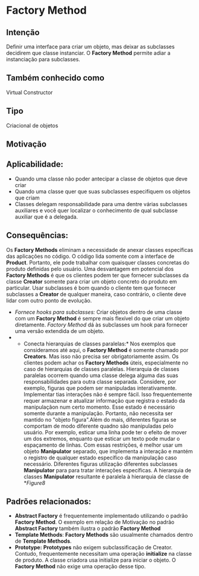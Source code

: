 # Factory Method

## Intenção
Definir uma interface para criar um objeto, mas deixar as subclasses decidirem que classe instanciar. O **Factory Method** permite adiar a instanciação para subclasses.

## Também conhecido como
Virtual Constructor

## Tipo
Criacional de objetos

## Motivação

## Aplicabilidade:
- Quando uma classe não poder antecipar a classe de objetos que deve criar
- Quando uma classe quer que suas subclasses especifiquem os objetos que criam
- Classes delegam responsabilidade para uma dentre várias subclasses auxiliares e você quer localizar o conhecimento de qual subclasse auxiliar que é a delegada.

## Consequências:
Os **Factory Methods** eliminam a necessidade de anexar classes específicas das aplicações no código. O código lida somente com a interface de **Product**. Portanto, ele pode trabalhar com quaisquer classes concretas do produto definidas pelo usuário.
Uma desvantagem em potencial dos **Factory Methods** é que os clientes podem ter que fornecer subclasses da classe **Creator** somente para criar um objeto concreto do produto em particular. Usar subclasses é bom quando o cliente tem que fornecer subclasses a **Creator** de qualquer maneira, caso contrário, o cliente deve lidar com outro ponto de evolução.
- *Fornece hooks para subclasses:* Criar objetos dentro de uma classe com um **Factory Method** é sempre mais flexível do que criar um objeto diretamente. *Factory Method* dá às subclasses um hook para fornecer uma versão extendida de um objeto.
- * Conecta hierarquias de classes paralelas:* Nos exemplos que consideramos até aqui, o **Factory Method** é somente chamado por **Creators**. Mas isso não precisa ser obrigatoriamente assim. Os clientes podem achar os **Factory Methods** úteis, especialmente no caso de hierarquias de classes paralelas. Hierarquia de classes paralelas ocorrem quando uma classe delega alguma das suas responsabilidades para outra classe separada. Considere, por exemplo, figuras que podem ser manipuladas interativamente. Implementar tias interações não é sempre fácil. Isso frequentemente requer armazenar e atualizar informação que registra o estado da manipulaçãon num certo momento. Esse estado é necessário somente durante a manipulação. Portanto, não necessita ser mantido no "objeto figura".Além do mais, diferentes figuras se comportam de modo diferente quadno são manipuladas pelo usuário. Por exemplo, esticar uma linha pode ter o efeito de mover um dos extremos, enquanto que esticar um texto pode mudar o espaçamento de linhas. Com essas restrições, é melhor usar um objeto **Manipulator** separado, que implementa a interação e mantém o registro de qualquer estado específico da manipulação caso necessário. Diferentes figuras utilização diferentes subclasses **Manipulator** para para tratar interações específicas. A hierarquia de classes **Manipulator** resultante é paralela à hierarquia de classe de **Figure8*

## Padrões relacionados:
- **Abstract Factory** é frequentemente implementado utilizando o padrão **Factory Method**. O exemplo em relação de Motivação no padrão **Abstract Factory** também ilustra o padrão **Factory Method**
- **Template Methods**: **Factory Methods** são usualmente chamados dentro de **Template Methods**.
- **Prototype:** **Prototypes** não exigem subclassificação de Creator. Contudo, frequentemente necessitam uma operação **initialize** na classe de produto. A classe criadora usa initialize para iniciar o objeto. O **Factory Method** não exige uma operação desse tipo.